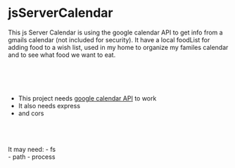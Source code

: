 # jsServerCalendar



This js Server Calendar is using the google calendar API
to get info from a gmails calendar (not included for security).
It have a local foodList for adding food to a wish list, used
in my home to organize my familes calendar and to see what food
we want to eat.
<br>
<br>
<br>
<br>
<br>
- This project needs <a href="https://developers.google.com/calendar/api/quickstart/nodejs">google calendar API</a> to work <br>
- It also needs express
- and cors
<br>
<br>
<br>
It may need:
- fs <br>
- path
- process
